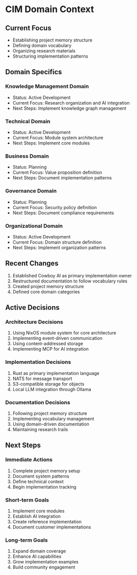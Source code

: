 # CIM Domain Context

## Current Focus
- Establishing project memory structure
- Defining domain vocabulary
- Organizing research materials
- Structuring implementation patterns

## Domain Specifics

### Knowledge Management Domain
- Status: Active Development
- Current Focus: Research organization and AI integration
- Next Steps: Implement knowledge graph management

### Technical Domain
- Status: Active Development
- Current Focus: Module system architecture
- Next Steps: Implement core modules

### Business Domain
- Status: Planning
- Current Focus: Value proposition definition
- Next Steps: Document implementation patterns

### Governance Domain
- Status: Planning
- Current Focus: Security policy definition
- Next Steps: Document compliance requirements

### Organizational Domain
- Status: Active Development
- Current Focus: Domain structure definition
- Next Steps: Implement organization patterns

## Recent Changes
1. Established Cowboy AI as primary implementation owner
2. Restructured documentation to follow vocabulary rules
3. Created project memory structure
4. Defined core domain categories

## Active Decisions

### Architecture Decisions
1. Using NixOS module system for core architecture
2. Implementing event-driven communication
3. Using content-addressed storage
4. Implementing MCP for AI integration

### Implementation Decisions
1. Rust as primary implementation language
2. NATS for message transport
3. S3-compatible storage for objects
4. Local LLM integration through Ollama

### Documentation Decisions
1. Following project memory structure
2. Implementing vocabulary management
3. Using domain-driven documentation
4. Maintaining research trails

## Next Steps

### Immediate Actions
1. Complete project memory setup
2. Document system patterns
3. Define technical context
4. Begin implementation tracking

### Short-term Goals
1. Implement core modules
2. Establish AI integration
3. Create reference implementation
4. Document customer implementations

### Long-term Goals
1. Expand domain coverage
2. Enhance AI capabilities
3. Grow implementation examples
4. Build community engagement 